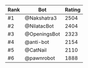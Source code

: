 Rank|Bot|Rating
---|---|---
#1|@Nakshatra3|2504
#2|@NilatacBot|2404
#3|@OpeningsBot|2323
#4|@anti-bot|2154
#5|@CatNail|2110
#6|@pawnrobot|1888
